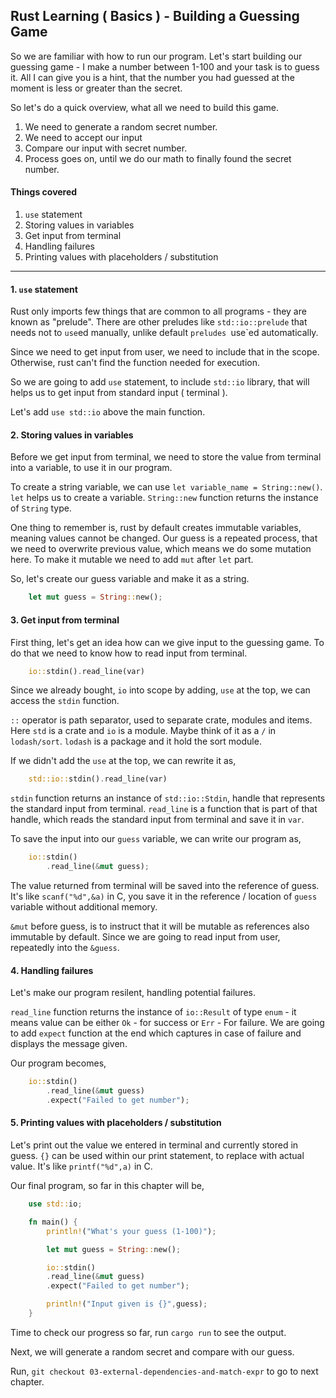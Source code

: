 ## Rust Learning ( Basics ) - Building a Guessing Game

So we are familiar with how to run our program. Let's start building our guessing game - I make a number between 1-100 and your task is to guess it. All I can give you is a hint, that the number you had guessed at the moment is less or greater than the secret. 

So let's do a quick overview, what all we need to build this game.
1. We need to generate a random secret number.
2. We need to accept our input
3. Compare our input with secret number.
4. Process goes on, until we do our math to finally found the secret number.

#### Things covered 
1. `use` statement
2. Storing values in variables
3. Get input from terminal
4. Handling failures
5. Printing values with placeholders / substitution

---

#### 1. `use` statement

Rust only imports few things that are common to all programs - they are known as "prelude". There are other preludes like `std::io::prelude` that needs not to `use`ed manually, unlike default `preludes `use`ed automatically.

Since we need to get input from user, we need to include that in the scope. Otherwise, rust can't find the function needed for execution.

So we are going to add `use` statement, to include `std::io` library, that will helps us to get input from standard input ( terminal ).

Let's add `use std::io` above the main function.

#### 2. Storing values in variables

Before we get input from terminal, we need to store the value from terminal into a variable, to use it in our program.

To create a string variable, we can use `let variable_name = String::new()`. `let` helps us to create a variable. `String::new` function returns the instance of `String` type.

One thing to remember is, rust by default creates immutable variables, meaning values cannot be changed. Our guess is a repeated process, that we need to overwrite previous value, which means we do some mutation here. To make it mutable we need to add `mut` after `let` part.

So, let's create our guess variable and make it as a string.

```rust
    let mut guess = String::new();
```

#### 3. Get input from terminal

First thing, let's get an idea how can we give input to the guessing game. To do that we need to know how to read input from terminal.

```rust
    io::stdin().read_line(var)
```

Since we already bought, `io` into scope by adding, `use` at the top, we can access the `stdin` function.

`::` operator is path separator, used to separate crate, modules and items. Here `std` is a crate and `io` is a module. Maybe think of it as a `/` in `lodash/sort`. `lodash` is a package and it hold the sort module.

If we didn't add the `use` at the top, we can rewrite it as,

```rust
    std::io::stdin().read_line(var)
```

`stdin` function returns an instance of `std::io::Stdin`, handle that represents the standard input from terminal. `read_line` is a function that is part of that handle, which reads the standard input from terminal and save it in `var`.


To save the input into our `guess` variable, we can write our program as,

```rust
    io::stdin()
        .read_line(&mut guess);
```

The value returned from terminal will be saved into the reference of guess. It's like `scanf("%d",&a)` in C, you save it in the reference / location of `guess` variable without additional memory.

`&mut` before guess, is to instruct that it will be mutable as references also immutable by default. Since we are going to read input from user, repeatedly into the `&guess`.

#### 4. Handling failures

Let's make our program resilent, handling potential failures.

`read_line` function returns the instance of `io::Result` of type `enum` - it means value can be either `Ok` - for success or `Err` - For failure. We are going to add `expect` function at the end which captures in case of failure and displays the message given.

Our program becomes,

```rust
    io::stdin()
        .read_line(&mut guess)
        .expect("Failed to get number");
```

#### 5. Printing values with placeholders / substitution

Let's print out the value we entered in terminal and currently stored in guess. `{}` can be used within our print statement, to replace with actual value. It's like `printf("%d",a)` in C.

Our final program, so far in this chapter will be,

```rust
    use std::io;

    fn main() {
        println!("What's your guess (1-100)");

        let mut guess = String::new();

        io::stdin()
        .read_line(&mut guess)
        .expect("Failed to get number");

        println!("Input given is {}",guess);
    }
```

Time to check our progress so far, run `cargo run` to see the output.

Next, we will generate a random secret and compare with our guess.

Run, `git checkout 03-external-dependencies-and-match-expr` to go to next chapter.